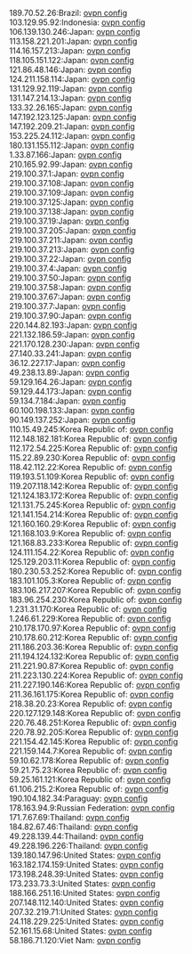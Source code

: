 189.70.52.26:Brazil: [ovpn config](vpn/189_70_52_26.ovpn)  
103.129.95.92:Indonesia: [ovpn config](vpn/103_129_95_92.ovpn)  
106.139.130.246:Japan: [ovpn config](vpn/106_139_130_246.ovpn)  
113.158.221.201:Japan: [ovpn config](vpn/113_158_221_201.ovpn)  
114.16.157.213:Japan: [ovpn config](vpn/114_16_157_213.ovpn)  
118.105.151.122:Japan: [ovpn config](vpn/118_105_151_122.ovpn)  
121.86.48.146:Japan: [ovpn config](vpn/121_86_48_146.ovpn)  
124.211.158.114:Japan: [ovpn config](vpn/124_211_158_114.ovpn)  
131.129.92.119:Japan: [ovpn config](vpn/131_129_92_119.ovpn)  
131.147.214.13:Japan: [ovpn config](vpn/131_147_214_13.ovpn)  
133.32.26.165:Japan: [ovpn config](vpn/133_32_26_165.ovpn)  
147.192.123.125:Japan: [ovpn config](vpn/147_192_123_125.ovpn)  
147.192.209.21:Japan: [ovpn config](vpn/147_192_209_21.ovpn)  
153.225.24.112:Japan: [ovpn config](vpn/153_225_24_112.ovpn)  
180.131.155.112:Japan: [ovpn config](vpn/180_131_155_112.ovpn)  
1.33.87.166:Japan: [ovpn config](vpn/1_33_87_166.ovpn)  
210.165.92.99:Japan: [ovpn config](vpn/210_165_92_99.ovpn)  
219.100.37.1:Japan: [ovpn config](vpn/219_100_37_1.ovpn)  
219.100.37.108:Japan: [ovpn config](vpn/219_100_37_108.ovpn)  
219.100.37.109:Japan: [ovpn config](vpn/219_100_37_109.ovpn)  
219.100.37.125:Japan: [ovpn config](vpn/219_100_37_125.ovpn)  
219.100.37.138:Japan: [ovpn config](vpn/219_100_37_138.ovpn)  
219.100.37.19:Japan: [ovpn config](vpn/219_100_37_19.ovpn)  
219.100.37.205:Japan: [ovpn config](vpn/219_100_37_205.ovpn)  
219.100.37.211:Japan: [ovpn config](vpn/219_100_37_211.ovpn)  
219.100.37.213:Japan: [ovpn config](vpn/219_100_37_213.ovpn)  
219.100.37.22:Japan: [ovpn config](vpn/219_100_37_22.ovpn)  
219.100.37.4:Japan: [ovpn config](vpn/219_100_37_4.ovpn)  
219.100.37.50:Japan: [ovpn config](vpn/219_100_37_50.ovpn)  
219.100.37.58:Japan: [ovpn config](vpn/219_100_37_58.ovpn)  
219.100.37.67:Japan: [ovpn config](vpn/219_100_37_67.ovpn)  
219.100.37.7:Japan: [ovpn config](vpn/219_100_37_7.ovpn)  
219.100.37.90:Japan: [ovpn config](vpn/219_100_37_90.ovpn)  
220.144.82.193:Japan: [ovpn config](vpn/220_144_82_193.ovpn)  
221.132.186.59:Japan: [ovpn config](vpn/221_132_186_59.ovpn)  
221.170.128.230:Japan: [ovpn config](vpn/221_170_128_230.ovpn)  
27.140.33.241:Japan: [ovpn config](vpn/27_140_33_241.ovpn)  
36.12.227.17:Japan: [ovpn config](vpn/36_12_227_17.ovpn)  
49.238.13.89:Japan: [ovpn config](vpn/49_238_13_89.ovpn)  
59.129.164.26:Japan: [ovpn config](vpn/59_129_164_26.ovpn)  
59.129.44.173:Japan: [ovpn config](vpn/59_129_44_173.ovpn)  
59.134.7.184:Japan: [ovpn config](vpn/59_134_7_184.ovpn)  
60.100.198.133:Japan: [ovpn config](vpn/60_100_198_133.ovpn)  
90.149.137.252:Japan: [ovpn config](vpn/90_149_137_252.ovpn)  
110.15.49.245:Korea Republic of: [ovpn config](vpn/110_15_49_245.ovpn)  
112.148.182.181:Korea Republic of: [ovpn config](vpn/112_148_182_181.ovpn)  
112.172.54.225:Korea Republic of: [ovpn config](vpn/112_172_54_225.ovpn)  
115.22.89.230:Korea Republic of: [ovpn config](vpn/115_22_89_230.ovpn)  
118.42.112.22:Korea Republic of: [ovpn config](vpn/118_42_112_22.ovpn)  
119.193.51.109:Korea Republic of: [ovpn config](vpn/119_193_51_109.ovpn)  
119.207.118.142:Korea Republic of: [ovpn config](vpn/119_207_118_142.ovpn)  
121.124.183.172:Korea Republic of: [ovpn config](vpn/121_124_183_172.ovpn)  
121.131.75.245:Korea Republic of: [ovpn config](vpn/121_131_75_245.ovpn)  
121.141.154.214:Korea Republic of: [ovpn config](vpn/121_141_154_214.ovpn)  
121.160.160.29:Korea Republic of: [ovpn config](vpn/121_160_160_29.ovpn)  
121.168.103.9:Korea Republic of: [ovpn config](vpn/121_168_103_9.ovpn)  
121.168.83.233:Korea Republic of: [ovpn config](vpn/121_168_83_233.ovpn)  
124.111.154.22:Korea Republic of: [ovpn config](vpn/124_111_154_22.ovpn)  
125.129.203.11:Korea Republic of: [ovpn config](vpn/125_129_203_11.ovpn)  
180.230.53.252:Korea Republic of: [ovpn config](vpn/180_230_53_252.ovpn)  
183.101.105.3:Korea Republic of: [ovpn config](vpn/183_101_105_3.ovpn)  
183.106.217.207:Korea Republic of: [ovpn config](vpn/183_106_217_207.ovpn)  
183.96.254.230:Korea Republic of: [ovpn config](vpn/183_96_254_230.ovpn)  
1.231.31.170:Korea Republic of: [ovpn config](vpn/1_231_31_170.ovpn)  
1.246.61.229:Korea Republic of: [ovpn config](vpn/1_246_61_229.ovpn)  
210.178.170.97:Korea Republic of: [ovpn config](vpn/210_178_170_97.ovpn)  
210.178.60.212:Korea Republic of: [ovpn config](vpn/210_178_60_212.ovpn)  
211.186.203.36:Korea Republic of: [ovpn config](vpn/211_186_203_36.ovpn)  
211.194.124.132:Korea Republic of: [ovpn config](vpn/211_194_124_132.ovpn)  
211.221.90.87:Korea Republic of: [ovpn config](vpn/211_221_90_87.ovpn)  
211.223.130.224:Korea Republic of: [ovpn config](vpn/211_223_130_224.ovpn)  
211.227.190.146:Korea Republic of: [ovpn config](vpn/211_227_190_146.ovpn)  
211.36.161.175:Korea Republic of: [ovpn config](vpn/211_36_161_175.ovpn)  
218.38.20.23:Korea Republic of: [ovpn config](vpn/218_38_20_23.ovpn)  
220.127.129.148:Korea Republic of: [ovpn config](vpn/220_127_129_148.ovpn)  
220.76.48.251:Korea Republic of: [ovpn config](vpn/220_76_48_251.ovpn)  
220.78.92.205:Korea Republic of: [ovpn config](vpn/220_78_92_205.ovpn)  
221.154.42.145:Korea Republic of: [ovpn config](vpn/221_154_42_145.ovpn)  
221.159.144.7:Korea Republic of: [ovpn config](vpn/221_159_144_7.ovpn)  
59.10.62.178:Korea Republic of: [ovpn config](vpn/59_10_62_178.ovpn)  
59.21.75.23:Korea Republic of: [ovpn config](vpn/59_21_75_23.ovpn)  
59.25.161.121:Korea Republic of: [ovpn config](vpn/59_25_161_121.ovpn)  
61.106.215.2:Korea Republic of: [ovpn config](vpn/61_106_215_2.ovpn)  
190.104.182.34:Paraguay: [ovpn config](vpn/190_104_182_34.ovpn)  
178.163.94.9:Russian Federation: [ovpn config](vpn/178_163_94_9.ovpn)  
171.7.67.69:Thailand: [ovpn config](vpn/171_7_67_69.ovpn)  
184.82.67.46:Thailand: [ovpn config](vpn/184_82_67_46.ovpn)  
49.228.139.44:Thailand: [ovpn config](vpn/49_228_139_44.ovpn)  
49.228.196.226:Thailand: [ovpn config](vpn/49_228_196_226.ovpn)  
139.180.147.96:United States: [ovpn config](vpn/139_180_147_96.ovpn)  
163.182.174.159:United States: [ovpn config](vpn/163_182_174_159.ovpn)  
173.198.248.39:United States: [ovpn config](vpn/173_198_248_39.ovpn)  
173.233.73.3:United States: [ovpn config](vpn/173_233_73_3.ovpn)  
188.166.251.16:United States: [ovpn config](vpn/188_166_251_16.ovpn)  
207.148.112.140:United States: [ovpn config](vpn/207_148_112_140.ovpn)  
207.32.219.71:United States: [ovpn config](vpn/207_32_219_71.ovpn)  
24.118.229.225:United States: [ovpn config](vpn/24_118_229_225.ovpn)  
52.161.15.68:United States: [ovpn config](vpn/52_161_15_68.ovpn)  
58.186.71.120:Viet Nam: [ovpn config](vpn/58_186_71_120.ovpn)  
